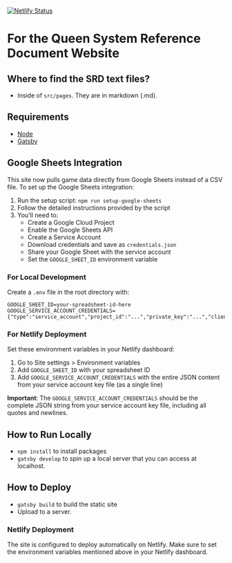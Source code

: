 [![Netlify Status](https://api.netlify.com/api/v1/badges/fbe86879-f7e5-447e-be98-ccdf4d3d39c3/deploy-status)](https://app.netlify.com/sites/forthequeen/deploys)

# For the Queen System Reference Document Website

## Where to find the SRD text files?

- Inside of `src/pages`. They are in markdown (.md).

## Requirements

- [Node](https://nodejs.org/en/)
- [Gatsby](https://www.gatsbyjs.org/)

## Google Sheets Integration

This site now pulls game data directly from Google Sheets instead of a CSV file. To set up the Google Sheets integration:

1. Run the setup script: `npm run setup-google-sheets`
2. Follow the detailed instructions provided by the script
3. You'll need to:
   - Create a Google Cloud Project
   - Enable the Google Sheets API
   - Create a Service Account
   - Download credentials and save as `credentials.json`
   - Share your Google Sheet with the service account
   - Set the `GOOGLE_SHEET_ID` environment variable

### For Local Development

Create a `.env` file in the root directory with:
```
GOOGLE_SHEET_ID=your-spreadsheet-id-here
GOOGLE_SERVICE_ACCOUNT_CREDENTIALS={"type":"service_account","project_id":"...","private_key":"...","client_email":"..."}
```

### For Netlify Deployment

Set these environment variables in your Netlify dashboard:

1. Go to Site settings > Environment variables
2. Add `GOOGLE_SHEET_ID` with your spreadsheet ID
3. Add `GOOGLE_SERVICE_ACCOUNT_CREDENTIALS` with the entire JSON content from your service account key file (as a single line)

**Important**: The `GOOGLE_SERVICE_ACCOUNT_CREDENTIALS` should be the complete JSON string from your service account key file, including all quotes and newlines.

## How to Run Locally

- `npm install` to install packages
- `gatsby develop` to spin up a local server that you can access at localhost.

## How to Deploy

- `gatsby build` to build the static site
- Upload to a server.

### Netlify Deployment

The site is configured to deploy automatically on Netlify. Make sure to set the environment variables mentioned above in your Netlify dashboard.
